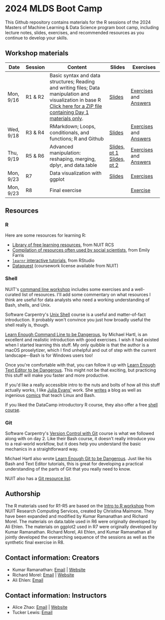 # 2024 MLDS Boot Camp

This Github repository contains materials for the R sessions of the 2024 Masters of Machine Learning & Data Science program boot camp, including lecture notes, slides, exercises, and recommended resources as you continue to develop your skills.

## Workshop materials

| Date | Session | Content | Slides | Exercises |
|------|---------|---------|--------|-----------|
| Mon, 9/16 | R1 & R2 | Basic syntax and data structures; Reading and writing files; Data manipulation and visualization in base R<br>[Click here for a ZIP file containing Day 1 materials only](https://github.com/NUMLDS/bootcamp-2024/raw/main/day1_only.zip). | [Slides](https://github.com/NUMLDS/bootcamp-2023/blob/main/lectureslides/R1-R2_slides.html) | [Exercises](https://github.com/NUMLDS/bootcamp-2024/blob/main/exercises/R1-R2_exercises.R) and [Answers](https://github.com/NUMLDS/bootcamp-2024/blob/main/exercises/R1-R2_exercises_with_answers.R) |
| Wed, 9/18 | R3 & R4 | RMarkdown; Loops, conditionals, and functions; R and Github | [Slides](https://github.com/NUMLDS/bootcamp-2024/lectureslides/R3-R4_slides) | [Exercises](https://github.com/NUMLDS/bootcamp-2024/blob/main/exercises/R3-R4_exercises_no_answers.html) and [Answers](https://github.com/NUMLDS/bootcamp-2024/blob/main/exercises/R3-R4_exercises_with_answers.html) |
| Thu, 9/19 | R5 & R6 | Advanced manipulation: reshaping, merging, dplyr, and data.table | [Slides, pt 1](https://github.com/NUMLDS/bootcamp-2024/lectureslides/R5_slides)<br />[Slides, pt 2](https://github.com/NUMLDS/bootcamp-2024/lectureslides/R6_slides) | [Exercises](https://github.com/NUMLDS/bootcamp-2024/blob/main/exercises/R5-R6_exercises_no_answers.html) and [Answers](https://github.com/NUMLDS/bootcamp-2024/blob/main/exercises/R5-R6_exercises_with_answers.html) |
| Mon, 9/23 | R7 | Data visualization with ggplot | [Slides](https://github.com/NUMLDS/bootcamp-2024/lectureslides/R7_slides.html) | [Exercises](https://github.com/NUMLDS/bootcamp-2024/blob/main/exercises/R7_exercises.md) |
| Mon, 9/23 | R8 | Final exercise | | [Exercise](https://github.com/NUMLDS/bootcamp-2024/blob/main/exercises/R8_final-exercise-instructions.md) |

## Resources

### R

Here are some resources for learning R:

-   [Library of free learning resources](https://sites.northwestern.edu/researchcomputing/category/learning-resources/), from NUIT RCS
-   [Compilation of resources often used by social scientists](https://efarristcu.medium.com/teaching-myself-r-c03c52361bed), from Emily Farris
-   [`learnr` interactive tutorials](https://rstudio.github.io/learnr/), from RStudio
-   [Dataquest](https://www.it.northwestern.edu/research/campus-events/data-camp.html) (coursework license available from NUIT)

### Shell

NUIT's [command line workshop](https://github.com/nuitrcs/commandlineworkshop) includes some exercises and a well-curated list of resources. I'll add some commentary on what resources I think are useful for data analysts who need a working understanding of Bash, shells, and Unix.

Software Carpentry's [Unix Shell](http://swcarpentry.github.io/shell-novice/) course is a useful and matter-of-fact introduction. It probably won't convince you just how broadly useful the shell really is, though.

[Learn Enough Command Line to be Dangerous](https://www.learnenough.com/command-line-tutorial), by Michael Hartl, is an excellent and realistic introduction with good exercises. I wish it had existed when I started learning this stuff. My only quibble is that the author is a macOS proselytizer, which I find unhelpful and out of step with the current landscape--Bash is for Windows users too!

Once you're comfortable with that, you can follow it up with [Learn Enough Text Editor to be Dangerous](https://www.learnenough.com/text-editor-tutorial). This might not be that exciting, but practicing this stuff will make you faster and more productive.

If you'd like a really accessible intro to the nuts and bolts of how all this stuff actually works, I like [Julia Evans'](https://twitter.com/b0rk) work. She [writes](https://jvns.ca/) a blog as well as ingenious [comics](https://twitter.com/i/moments/1026078161115729920) that teach Linux and Bash.

If you liked the DataCamp introductory R course, they also offer a free [shell course](https://www.datacamp.com/courses/introduction-to-shell-for-data-science).

### Git

Software Carpentry's [Version Control with Git](http://swcarpentry.github.io/git-novice/) course is what we followed along with on day 2. Like their Bash course, it doesn't really introduce you to a real-world workflow, but it does help you understand the basic mechanics in a straightforward way.

Michael Hartl also wrote [Learn Enough Git to be Dangerous](https://www.learnenough.com/git-tutorial). Just like his Bash and Text Editor tutorials, this is great for developing a practical understanding of the parts of Git that you really need to know.

NUIT also has a [Git resource list](https://github.com/nuitrcs/gitworkshop).

## Authorship

The R materials used for R1-R5 are based on the [Intro to R workshop](https://github.com/nuitrcs/r_intro_june2018) from NUIT Research Computing Services, created by Christina Maimone. They have been expanded and modified by Kumar Ramanathan and Richard Morel. The materials on data.table used in R6 were originally developed by Ali Ehlen. The materials on ggplot2 used in R7 were originally developed by Kumar Ramanathan. Richard Morel, Ali Ehlen, and Kumar Ramanathan all jointly developed the overarching sequence of the sessions as well as the synthetic final exercise in R8.

## Contact information: Creators

-   Kumar Ramanathan: [Email](mailto:kumar.ramanathan@u.northwestern.edu) \| [Website](http://www.kumar.fyi)
-   Richard Morel: [Email](mailto:richard.morel@u.northwestern.edu) \| [Website](http://ramorel.github.io)
-   Ali Ehlen: [Email](mailto:AnnalieseEhlen2020@u.northwestern.edu)

## Contact information: Instructors

-   Alice Zhao: [Email](mailto:alicezhao2013@u.northwestern.edu) \| [Website](http://adashofdata.com)
-   Tucker Lewis: [Email](mailto:matthewlewis2018@u.northwestern.edu)
